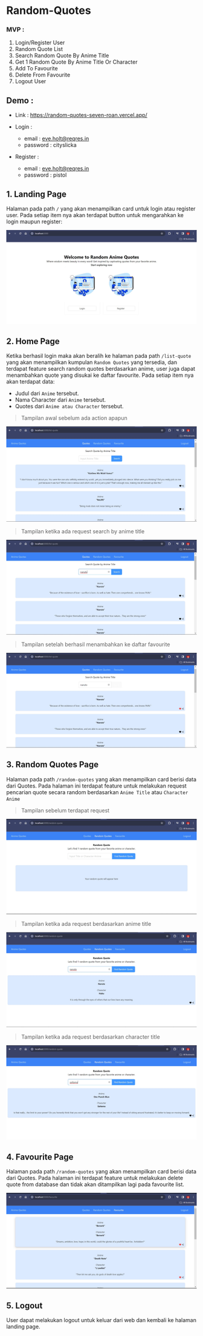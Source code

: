 # Random-Quotes

### MVP :

1. Login/Register User
2. Random Quote List
3. Search Random Quote By Anime Title
4. Get 1 Random Quote By Anime Title Or Character
5. Add To Favourite
6. Delete From Favourite
7. Logout User

## Demo :

- Link : https://random-quotes-seven-roan.vercel.app/
- Login :

  - email : eve.holt@reqres.in
  - password : cityslicka

- Register :
  - email : eve.holt@reqres.in
  - password : pistol

## 1. Landing Page

Halaman pada path `/` yang akan menampilkan card untuk login atau register user. Pada setiap item nya akan terdapat button untuk mengarahkan ke login maupun register:

![release-1](./assets/Landing-Page.jpg)

## 2. Home Page

Ketika berhasil login maka akan beralih ke halaman pada path `/list-quote` yang akan menampilkan kumpulan `Random Quotes` yang tersedia, dan terdapat feature search random quotes berdasarkan anime, user juga dapat menambahkan quote yang disukai ke daftar favourite. Pada setiap item nya akan terdapat data:

- Judul dari `Anime` tersebut.
- Nama Character dari `Anime` tersebut.
- Quotes dari `Anime atau Character` tersebut.

> Tampilan awal sebelum ada action apapun

![release-2](./assets/Home-Page.jpg)

> Tampilan ketika ada request search by anime title

![release-2](./assets/Search-Home-Page.jpg)

> Tampilan setelah berhasil menambahkan ke daftar favourite

![release-2](./assets/Add-To-Fav.jpg)

## 3. Random Quotes Page

Halaman pada path `/random-quotes` yang akan menampilkan card berisi data dari Quotes. Pada halaman ini terdapat feature untuk melakukan request pencarian quote secara random berdasarkan `Anime Title` atau `Character Anime`

> Tampilan sebelum terdapat request

![release-3](./assets/Random-Page.jpg)

> Tampilan ketika ada request berdasarkan anime title

![release-3](./assets/Random-By-Anime.jpg)

> Tampilan ketika ada request berdasarkan character title

![release-3](./assets/Random-By-Char.jpg)

## 4. Favourite Page

Halaman pada path `/random-quotes` yang akan menampilkan card berisi data dari Quotes. Pada halaman ini terdapat feature untuk melakukan delete quote from database dan tidak akan ditampilkan lagi pada favourite list.

![release-4](./assets/Favourite-Page.jpg)

## 5. Logout

User dapat melakukan logout untuk keluar dari web dan kembali ke halaman landing page.
